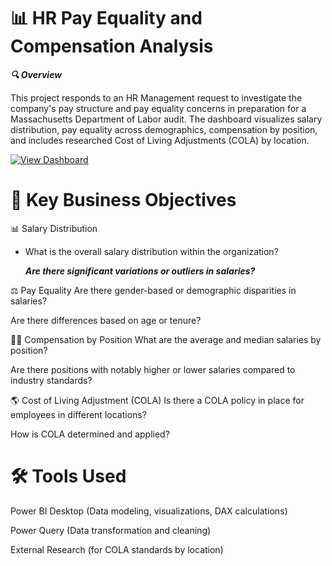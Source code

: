# 📊 HR Pay Equality and Compensation Analysis

***🔍 Overview***

This project responds to an HR Management request to investigate the company's pay structure and pay equality concerns in preparation for a Massachusetts Department of Labor audit.
The dashboard visualizes salary distribution, pay equality across demographics, compensation by position, and includes researched Cost of Living Adjustments (COLA) by location.

[![View Dashboard](https://img.shields.io/badge/View-Dashboard-blue?logo=powerbi)](https://app.powerbi.com/reportEmbed?reportId=ba841839-82cf-4c5d-a4ab-777b8b3013c5&autoAuth=true&ctid=c207a2ac-fbb3-47dd-8955-d284c02dad59)

# 📝 Key Business Objectives

📊 Salary Distribution

   * What is the overall salary distribution within the organization?
    
        ***Are there significant variations or outliers in salaries?***

⚖️ Pay Equality
Are there gender-based or demographic disparities in salaries?

Are there differences based on age or tenure?

🧑‍💼 Compensation by Position
What are the average and median salaries by position?

Are there positions with notably higher or lower salaries compared to industry standards?

🌎 Cost of Living Adjustment (COLA)
Is there a COLA policy in place for employees in different locations?

How is COLA determined and applied?

# 🛠️ Tools Used
Power BI Desktop (Data modeling, visualizations, DAX calculations)

Power Query (Data transformation and cleaning)

External Research (for COLA standards by location)
